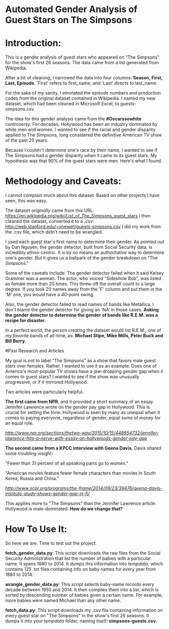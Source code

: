 # Automated Gender Analysis of Guest Stars on The Simpsons

# Introduction:

This is a gender analysis of guest stars who appeared on "The Simpsons" for the show's first 26 seasons. The data came from a list generated from Wikipedia. 

After a bit of cleaning, I narrowed the data into four columns: **Season, First, Last, Episode**. 'First' refers to first_name, and 'Last' directs to last_name. 

For the sake of my sanity, I elminated the episode numbers and production codes from the original dataset contained in Wikipedia. I named my new dataset, which had been cleaned in Microsoft Excel, to guests-simpsons.csv. 

The idea for this gender analysis came from the **#Oscarssowhite** controversy. For decades, Hollywood has been an industry dominated by white men and women. I wanted to see if the racial and gender disparity applied to The Simpsons, long considered the definitive American TV show of the past 25 years. 

Because I couldn't determine one's race by their name, I wanted to see if The Simpsons had a gender disparity when it came to its guest stars. My hypothesis was that 90% of the guest stars were men. Here's what I found.


# Methodology and Caveats:

I cannot complain much about this dataset. Based on other projects I have seen, this was easy. 

The dataset *originally* came from this URL: https://en.wikipedia.org/wiki/List_of_The_Simpsons_guest_stars
I then cleaned the dataset, converted it to a .csv: http://web.stanford.edu/~snewell/guests-simpsons.csv
I did my work from the .csv file, which didn't need to be wrangled.

I used each guest star's first name to determine their gender. As pointed out by Dan Nguyen, the gender detector, built from Social Security data, is incredibly ethno-centric. It is by no means an authoritative way to determine one's gender. But it gives us a ballpark of the gender breakdown on "The Simpsons."

Some of the caveats include:
The gender detector failed when it said Kelsey Grammer was a woman. The actor, who voiced "Sideshow Bob", was listed as female more than 20 times. This threw off the overall count to a large degree. If you took 20 names away from the 'F' column and put them in the 'M' one, you would have a 40-point swing.

Also, the gender detector failed to read names of bands like Metallica. I don't blame the gender detector for giving an 'NA' in those cases. **Asking the gender detector to determine the gender of bands like R.E.M. was a recipe for disaster.**

In a perfect world, the person creating the dataset would list R.E.M., one of my *favorite* bands of all-time, as: 
	**Michael Stipe, Mike Mills, Peter Buck and Bill Berry.**


#Past Research and Articles

My goal is not to label "The Simpsons" as a show that favors male guest stars over females. Rather, I wanted to use it as an example. Does one of America's most-popular TV shows have a jaw-dropping gender gap when it comes to guest stars? I wanted to see if the show was unusually progressive, or if it mirrored Hollywood.

Two articles were particularly helpful.

**The first came from NPR**, and it provided a short summary of an essay Jennifer Lawrence wrote on the gender pay gap in Hollywood. This is crucial for setting the tone. Hollywood is seen by many as unequal when it comes to paying everyone, regardless of gender, equal sums of money for an equal role.

*http://www.npr.org/sections/thetwo-way/2015/10/15/448954732/jennifer-lawrence-hits-a-nerve-with-essay-on-hollywoods-gender-pay-gap*

**The second came from a KPCC interview with Geena Davis.** Davis shared some troubling insight:

"Fewer than 31 percent of all speaking parts go to women."

"American movies feature fewer female characters than movies in South Korea, Russia and China."

*http://www.scpr.org/programs/the-frame/2014/09/23/39476/geena-davis-institute-study-shows-gender-gap-in-fi/*

This applies more to "The Simpsons" than the Jennifer Lawrence article. Hollywood is male-dominated. **How do we change that?**


# How To Use It:

So here we are. Time to test out the project.

**fetch_gender_data.py**: This script downloads the raw files from the Social Security Administration that list the number of babies with a particular name. It spans 1880 to 2014. It dumps this information into *tempdata*, which contains 125 .txt files containing info on baby names for every year from 1880 to 2014.

**wrangle_gender_data.py**: This script selects baby-name records every decade between 1950 and 2014. It then compiles them into a list, which is sorted by descending number of babies given a certain name. For example, more babies were named Michael than any other name.

**fetch_data.py**: This script downloads my .csv file containing information on every guest star on "The Simpsons" in the show's first 26 seasons. It dumps it into your *tempdata* folder, naming itself: **simpsons-guests.csv.** 

